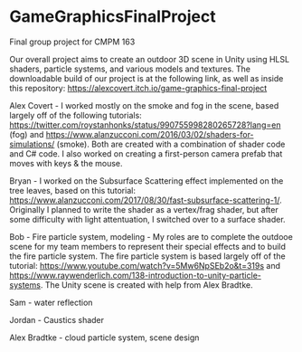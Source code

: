 # GameGraphicsFinalProject
Final group project for CMPM 163

Our overall project aims to create an outdoor 3D scene in Unity using HLSL shaders, particle systems, and various models and textures.
The downloadable build of our project is at the following link, as well as inside this repository: https://alexcovert.itch.io/game-graphics-final-project

Alex Covert - I worked mostly on the smoke and fog in the scene, based largely off of the following tutorials: https://twitter.com/roystanhonks/status/990755998280265728?lang=en (fog) and https://www.alanzucconi.com/2016/03/02/shaders-for-simulations/ (smoke). Both are created with a combination of shader code and C# code. I also worked on creating a first-person camera prefab that moves with keys & the mouse.

Bryan - I worked on the Subsurface Scattering effect implemented on the tree leaves, based on this tutorial: https://www.alanzucconi.com/2017/08/30/fast-subsurface-scattering-1/. Originally I planned to write the shader as a vertex/frag shader, but after some difficulty with light attentuation, I switched over to a surface shader.

Bob - Fire particle system, modeling - My roles are to complete the outdooe scene for my team members to represent their special effects and to build the fire particle system. The fire particle system is based largely off of the tutorial:
https://www.youtube.com/watch?v=5Mw6NpSEb2o&t=319s and https://www.raywenderlich.com/138-introduction-to-unity-particle-systems. The Unity scene is created with help from Alex Bradtke. 

Sam - water reflection

Jordan - Caustics shader 

Alex Bradtke - cloud particle system, scene design

